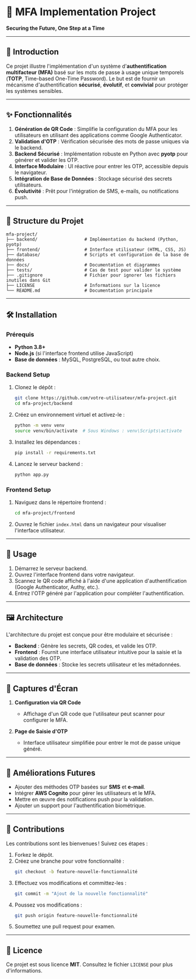 # 🚀 **MFA Implementation Project**  
**Securing the Future, One Step at a Time**  

---

## 📖 **Introduction**  

Ce projet illustre l'implémentation d'un système d'**authentification multifacteur (MFA)** basé sur les mots de passe à usage unique temporels (**TOTP**, Time-based One-Time Password). Le but est de fournir un mécanisme d'authentification **sécurisé**, **évolutif**, et **convivial** pour protéger les systèmes sensibles.  

---

## ✨ **Fonctionnalités**  

1. **Génération de QR Code** : Simplifie la configuration du MFA pour les utilisateurs en utilisant des applications comme Google Authenticator.  
2. **Validation d'OTP** : Vérification sécurisée des mots de passe uniques via le backend.  
3. **Backend Sécurisé** : Implémentation robuste en Python avec **pyotp** pour générer et valider les OTP.  
4. **Interface Modulaire** : UI réactive pour entrer les OTP, accessible depuis le navigateur.  
5. **Intégration de Base de Données** : Stockage sécurisé des secrets utilisateurs.  
6. **Évolutivité** : Prêt pour l'intégration de SMS, e-mails, ou notifications push.  

---

## 📂 **Structure du Projet**  

```plaintext
mfa-project/
├── backend/                  # Implémentation du backend (Python, pyotp)
├── frontend/                 # Interface utilisateur (HTML, CSS, JS)
├── database/                 # Scripts et configuration de la base de données
├── docs/                     # Documentation et diagrammes
├── tests/                    # Cas de test pour valider le système
├── .gitignore                # Fichier pour ignorer les fichiers inutiles dans Git
├── LICENSE                   # Informations sur la licence
└── README.md                 # Documentation principale
```  

---

## 🛠 **Installation**  

### **Prérequis**  

- **Python 3.8+**  
- **Node.js** (si l'interface frontend utilise JavaScript)  
- **Base de données** : MySQL, PostgreSQL, ou tout autre choix.  

### **Backend Setup**  

1. Clonez le dépôt :  
   ```bash
   git clone https://github.com/votre-utilisateur/mfa-project.git
   cd mfa-project/backend
   ```  

2. Créez un environnement virtuel et activez-le :  
   ```bash
   python -m venv venv  
   source venv/bin/activate  # Sous Windows : venv\Scripts\activate
   ```  

3. Installez les dépendances :  
   ```bash
   pip install -r requirements.txt
   ```  

4. Lancez le serveur backend :  
   ```bash
   python app.py
   ```  

### **Frontend Setup**  

1. Naviguez dans le répertoire frontend :  
   ```bash
   cd mfa-project/frontend
   ```  

2. Ouvrez le fichier `index.html` dans un navigateur pour visualiser l'interface utilisateur.  

---

## 🚀 **Usage**  

1. Démarrez le serveur backend.  
2. Ouvrez l'interface frontend dans votre navigateur.  
3. Scannez le QR code affiché à l'aide d'une application d'authentification (Google Authenticator, Authy, etc.).  
4. Entrez l'OTP généré par l'application pour compléter l'authentification.  

---

## 🖼 **Architecture**  

L'architecture du projet est conçue pour être modulaire et sécurisée :  
- **Backend** : Génère les secrets, QR codes, et valide les OTP.  
- **Frontend** : Fournit une interface utilisateur intuitive pour la saisie et la validation des OTP.  
- **Base de données** : Stocke les secrets utilisateur et les métadonnées.  

---

## 📸 **Captures d'Écran**  

1. **Configuration via QR Code**  
   - Affichage d'un QR code que l'utilisateur peut scanner pour configurer le MFA.  

2. **Page de Saisie d'OTP**  
   - Interface utilisateur simplifiée pour entrer le mot de passe unique généré.  

---

## 🚧 **Améliorations Futures**  

- Ajouter des méthodes OTP basées sur **SMS** et **e-mail**.  
- Intégrer **AWS Cognito** pour gérer les utilisateurs et le MFA.  
- Mettre en œuvre des notifications push pour la validation.  
- Ajouter un support pour l'authentification biométrique.  

---

## 🤝 **Contributions**  

Les contributions sont les bienvenues ! Suivez ces étapes :  

1. Forkez le dépôt.  
2. Créez une branche pour votre fonctionnalité :  
   ```bash
   git checkout -b feature-nouvelle-fonctionnalité
   ```  
3. Effectuez vos modifications et committez-les :  
   ```bash
   git commit -m "Ajout de la nouvelle fonctionnalité"
   ```  
4. Poussez vos modifications :  
   ```bash
   git push origin feature-nouvelle-fonctionnalité
   ```  
5. Soumettez une pull request pour examen.  

---

## 📜 **Licence**  

Ce projet est sous licence **MIT**. Consultez le fichier `LICENSE` pour plus d'informations.  
